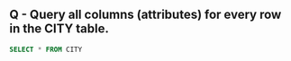 ## Q - Query all columns (attributes) for every row in the CITY table.

```sql
SELECT * FROM CITY 

